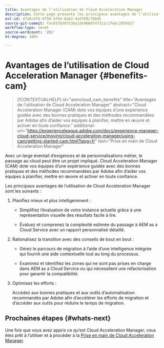 ```yaml
---
title: Avantages de l’utilisation de Cloud Acceleration Manager
description: Cette page présente les principaux avantages de l’utilisation de Cloud Acceleration Manager.
exl-id: d7a6c4f6-0f50-4f44-8a62-4a5769c76bd5
source-git-commit: fac037b59753ba1de960df47311c1febc2059d27
workflow-type: tm+mt
source-wordcount: '261'
ht-degree: 100%

---
```


# Avantages de l’utilisation de Cloud Acceleration Manager {#benefits-cam}

>[!CONTEXTUALHELP]
>id="aemcloud_cam_benefits"
>title="Avantages de l’utilisation de Cloud Acceleration Manager"
>abstract="Cloud Acceleration Manager (CAM) dote vos équipes d’une expérience guidée avec des bonnes pratiques et des méthodes recommandées par Adobe afin d’aider vos équipes à planifier, mettre en œuvre et activer en toute confiance."
>additional-url="https://experienceleague.adobe.com/docs/experience-manager-cloud-service/moving/cloud-acceleration-manager/using-cam/getting-started-cam.html?lang=fr" text="Prise en main de Cloud Acceleration Manager"

Avec un large éventail d’exigences et de personnalisations métier, le passage au cloud peut être un projet impliqué. Cloud Acceleration Manager (CAM) dote vos équipes d’une expérience guidée avec des bonnes pratiques et des méthodes recommandées par Adobe afin d’aider vos équipes à planifier, mettre en œuvre et activer en toute confiance.

Les principaux avantages de l’utilisation de Cloud Acceleration Manager sont les suivants :

1. Planifiez mieux et plus intelligemment :

   * Simplifiez l’évaluation de votre instance actuelle grâce à une représentation visuelle des résultats facile à lire.

   * Évaluez et comprenez la complexité estimée du passage à AEM as a Cloud Service avec un rapport personnalisé détaillé.

1. Rationalisez la transition avec des conseils de bout en bout :

   * Gérez le parcours de migration à l’aide d’une intelligence intégrée qui fournit une aide contextuelle tout au long du processus.

   * Examinez et identifiez les zones qui ne sont pas prises en charge dans AEM as a Cloud Service ou qui nécessitent une refactorisation pour garantir la compatibilité.

1. Optimisez les efforts :

   Accédez aux bonnes pratiques et aux outils d’automatisation recommandés par Adobe afin d’accélérer les efforts de migration et d’accéder aux outils pour réduire le temps de migration.

## Prochaines étapes {#whats-next}

Une fois que vous avez appris ce qu’est Cloud Acceleration Manager, vous êtes prêt à l’utiliser et à procéder à la [Prise en main de Cloud Acceleration Manager](https://experienceleague.adobe.com/docs/experience-manager-cloud-service/moving/cloud-acceleration-manager/using-cam/getting-started-cam.html?lang=fr).
